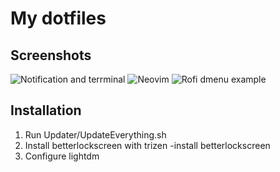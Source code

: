 # My dotfiles

## Screenshots
![Notification and terrminal](https://i.imgur.com/Qg7ix36.png)
![Neovim](https://i.imgur.com/2fKHscI.png)
![Rofi dmenu example](https://i.imgur.com/bW47Cf5.png)
## Installation
1. Run Updater/UpdateEverything.sh
2. Install betterlockscreen with trizen -install betterlockscreen
3. Configure lightdm
